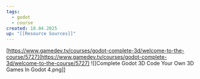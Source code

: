 ```yaml
---
tags:
  - godot
  - course
created: 18.04.2025
up: "[[Resource Sources]]"
---
```

[https://www.gamedev.tv/courses/godot-complete-3d/welcome-to-the-course/5727](https://www.gamedev.tv/courses/godot-complete-3d/welcome-to-the-course/5727)
![[Complete Godot 3D Code Your Own 3D Games In Godot 4.png]]